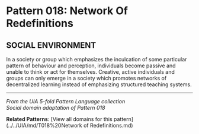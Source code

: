 # Pattern 018: Network Of Redefinitions

## SOCIAL ENVIRONMENT

In a society or group which emphasizes the inculcation of some particular pattern of behaviour and perception, individuals become passive and unable to think or act for themselves. Creative, active individuals and groups can only emerge in a society which promotes networks of decentralized learning instead of emphasizing structured teaching systems.

---

*From the UIA 5-fold Pattern Language collection*  
*Social domain adaptation of Pattern 018*

**Related Patterns**: [View all domains for this pattern](../../UIA/md/T018%20Network of Redefinitions.md)
